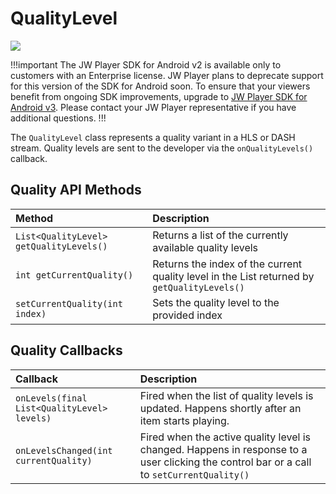 # QualityLevel

<img src="https://img.shields.io/badge/%20-Android%20v2%20DEPRECATED-FFBA43.svg?logo=android&logoColor=gray">

!!!important
The JW Player SDK for Android v2 is available only to customers with an Enterprise license. JW Player plans to deprecate support for this version of the SDK for Android soon. To ensure that your viewers benefit from ongoing SDK improvements, upgrade to [JW Player SDK for Android v3](https://developer.jwplayer.com/sdk/android/docs/developer-guide/index.html). Please contact your JW Player representative if you have additional questions.
!!!

The `QualityLevel` class represents a quality variant in a HLS or DASH stream. Quality levels are sent to the developer via the `onQualityLevels()` callback.

## Quality API Methods

| Method                                  | Description                                                                                 |
|:----------------------------------------|:--------------------------------------------------------------------------------------------|
| `List<QualityLevel> getQualityLevels()` | Returns a list of the currently available quality levels                                    |
| `int getCurrentQuality()`               | Returns the index of the current quality level in the List returned by `getQualityLevels()` |
| `setCurrentQuality(int index)`          | Sets the quality level to the provided index                                                |

## Quality Callbacks

| Callback                                    | Description                                                                                                                               |
|:--------------------------------------------|:------------------------------------------------------------------------------------------------------------------------------------------|
| `onLevels(final List<QualityLevel> levels)` | Fired when the list of quality levels is updated. Happens shortly after an item starts playing.                                           |
| `onLevelsChanged(int currentQuality)`       | Fired when the active quality level is changed. Happens in response to a user clicking the control bar or a call to `setCurrentQuality()` |
